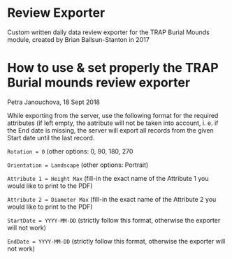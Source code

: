 # Review Exporter

Custom written daily data review exporter for the TRAP Burial Mounds module, created by Brian Ballsun-Stanton in 2017

# How to use & set properly the TRAP Burial mounds review exporter

Petra Janouchova, 18 Sept 2018

While exporting from the server, use the following format for the required attributes (if left empty, the aatribute will not be taken into account, i. e. if the End date is missing, the server will export all records from the given Start date until the last record.

```Rotation = 0``` (other options: 0, 90, 180, 270

```Orientation = Landscape```    (other options: Portrait)

```Attribute 1 = Height Max``` (fill-in the exact name of the Attribute 1 you would like to print to the PDF)

```Attribute 2 = Diameter Max``` (fill-in the exact name of the Attribute 2 you would like to print to the PDF)

```StartDate = YYYY-MM-DD``` (strictly follow this format, otherwise the exporter will not work)

```EndDate = YYYY-MM-DD``` (strictly follow this format, otherwise the exporter will not work)






